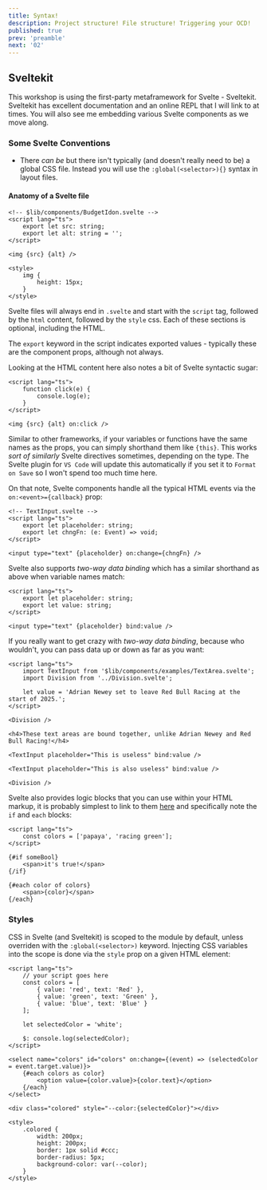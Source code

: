 ```yaml
---
title: Syntax!
description: Project structure! File structure! Triggering your OCD!
published: true
prev: 'preamble'
next: '02'
---
```


<script context="module">
    import BoundVariables from '$lib/components/examples/BoundVariables.svelte';
    import StyledDiv from '$lib/components/examples/StyledDiv.svelte';
    export { BoundVariables, StyledDiv };
</script>

## Sveltekit

This workshop is using the first-party metaframework for Svelte - Sveltekit. Sveltekit has excellent documentation and an online REPL that I will link to at times. You will also see me embedding various Svelte components as we move along.

### Some Svelte Conventions

- There _can be_ but there isn't typically (and doesn't really need to be) a global CSS file. Instead you will use the `:global(<selector>){}` syntax in layout files.

#### Anatomy of a Svelte file

```svelte
<!-- $lib/components/BudgetIdon.svelte -->
<script lang="ts">
	export let src: string;
	export let alt: string = '';
</script>

<img {src} {alt} />

<style>
	img {
		height: 15px;
	}
</style>
```

Svelte files will always end in `.svelte` and start with the `script` tag, followed by the `html` content, followed by the `style` css. Each of these sections is optional, including the HTML.

The `export` keyword in the script indicates exported values - typically these are the component props, although not always.

Looking at the HTML content here also notes a bit of Svelte syntactic sugar:

```svelte
<script lang="ts">
	function click(e) {
		console.log(e);
	}
</script>

<img {src} {alt} on:click />
```

Similar to other frameworks, if your variables or functions have the same names as the props, you can simply shorthand them like `{this}`. This works _sort of similarly_ Svelte directives sometimes, depending on the type. The Svelte plugin for `VS Code` will update this automatically if you set it to `Format on Save` so I won't spend too much time here.

On that note, Svelte components handle all the typical HTML events via the `on:<event>={callback}` prop:

```svelte
<!-- TextInput.svelte -->
<script lang="ts">
	export let placeholder: string;
	export let chngFn: (e: Event) => void;
</script>

<input type="text" {placeholder} on:change={chngFn} />
```

Svelte also supports _two-way data binding_ which has a similar shorthand as above when variable names match:

```svelte
<script lang="ts">
	export let placeholder: string;
	export let value: string;
</script>

<input type="text" {placeholder} bind:value />
```

If you really want to get crazy with _two-way data binding_, because who wouldn't, you can pass data up or down as far as you want:

```svelte
<script lang="ts">
	import TextInput from '$lib/components/examples/TextArea.svelte';
	import Division from '../Division.svelte';

	let value = 'Adrian Newey set to leave Red Bull Racing at the start of 2025.';
</script>

<Division />

<h4>These text areas are bound together, unlike Adrian Newey and Red Bull Racing!</h4>

<TextInput placeholder="This is useless" bind:value />

<TextInput placeholder="This is also useless" bind:value />

<Division />
```

<BoundVariables />

Svelte also provides logic blocks that you can use within your HTML markup, it is probably simplest to link to them [here](https://svelte.dev/docs/logic-blocks) and specifically note the `if` and `each` blocks:

```svelte
<script lang="ts">
    const colors = ['papaya', 'racing green'];
</script>

{#if someBool}
    <span>it's true!</span>
{/if}

{#each color of colors}
    <span>{color}</span>
{/each}
```

### Styles

CSS in Svelte (and Sveltekit) is scoped to the module by default, unless overriden with the `:global(<selector>)` keyword. Injecting CSS variables into the scope is done via the `style` prop on a given HTML element:

```svelte
<script lang="ts">
	// your script goes here
	const colors = [
		{ value: 'red', text: 'Red' },
		{ value: 'green', text: 'Green' },
		{ value: 'blue', text: 'Blue' }
	];

	let selectedColor = 'white';

	$: console.log(selectedColor);
</script>

<select name="colors" id="colors" on:change={(event) => (selectedColor = event.target.value)}>
	{#each colors as color}
		<option value={color.value}>{color.text}</option>
	{/each}
</select>

<div class="colored" style="--color:{selectedColor}"></div>

<style>
	.colored {
		width: 200px;
		height: 200px;
		border: 1px solid #ccc;
		border-radius: 5px;
		background-color: var(--color);
	}
</style>
```

<StyledDiv />
